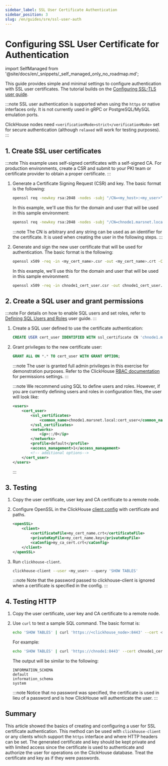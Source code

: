 ```yaml
---
sidebar_label: SSL User Certificate Authentication
sidebar_position: 3
slug: /en/guides/sre/ssl-user-auth
---
```


# Configuring SSL User Certificate for Authentication
import SelfManaged from '@site/docs/en/_snippets/_self_managed_only_no_roadmap.md';

<SelfManaged />

This guide provides simple and minimal settings to configure authentication with SSL user certificates. The tutorial builds on the [Configuring SSL-TLS user guide](../configuring-ssl.md).

:::note
SSL user authentication is supported when using the `https` or native interfaces only.
It is not currently used in gRPC or PostgreSQL/MySQL emulation ports.

ClickHouse nodes need `<verificationMode>strict</verificationMode>` set for secure authentication (although `relaxed` will work for testing purposes).
:::

## 1. Create SSL user certificates

:::note
This example uses self-signed certificates with a self-signed CA. For production environments, create a CSR and submit to your PKI team or certificate provider to obtain a proper certificate.
:::


1. Generate a Certificate Signing Request (CSR) and key. The basic format is the following:
    ```bash
    openssl req -newkey rsa:2048 -nodes -subj "/CN=<my_host>:<my_user>"  -keyout <my_cert_name>.key -out <my_cert_name>.csr
    ```
    In this example, we'll use this for the domain and user that will be used in this sample environment:
    ```bash
    openssl req -newkey rsa:2048 -nodes -subj "/CN=chnode1.marsnet.local:cert_user"  -keyout chnode1_cert_user.key -out chnode1_cert_user.csr
    ```
    :::note
    The CN is arbitrary and any string can be used as an identifier for the certificate. It is used when creating the user in the following steps.
    :::

2.  Generate and sign the new user certificate that will be used for authentication. The basic format is the following:
    ```bash
    openssl x509 -req -in <my_cert_name>.csr -out <my_cert_name>.crt -CA <my_ca_cert>.crt -CAkey <my_ca_cert>.key -days 365
    ```
    In this example, we'll use this for the domain and user that will be used in this sample environment:
    ```bash
    openssl x509 -req -in chnode1_cert_user.csr -out chnode1_cert_user.crt -CA marsnet_ca.crt -CAkey marsnet_ca.key -days 365
    ```

## 2. Create a SQL user and grant permissions

:::note
For details on how to enable SQL users and set roles, refer to [Defining SQL Users and Roles](index.md) user guide.
:::

1. Create a SQL user defined to use the certificate authentication:
    ```sql
    CREATE USER cert_user IDENTIFIED WITH ssl_certificate CN 'chnode1.marsnet.local:cert_user';
    ```

2. Grant privileges to the new certificate user:
    ```sql
    GRANT ALL ON *.* TO cert_user WITH GRANT OPTION;
    ```
    :::note
    The user is granted full admin privileges in this exercise for demonstration purposes. Refer to the ClickHouse [RBAC documentation](/docs/en/guides/sre/user-management/index.md) for permissions settings.
    :::

    :::note
    We recommend using SQL to define users and roles. However, if you are currently defining users and roles in configuration files, the user will look like:
    ```xml
    <users>
        <cert_user>
            <ssl_certificates>
                <common_name>chnode1.marsnet.local:cert_user</common_name>
            </ssl_certificates>
            <networks>
                <ip>::/0</ip>
            </networks>
            <profile>default</profile>
            <access_management>1</access_management>
            <!-- additional options-->
        </cert_user>
    </users>
    ```
    :::


## 3. Testing

1. Copy the user certificate, user key and CA certificate to a remote node.

2. Configure OpenSSL in the ClickHouse [client config](/docs/en/interfaces/cli.md#configuration_files) with certificate and paths.

    ```xml
    <openSSL>
        <client>
            <certificateFile>my_cert_name.crt</certificateFile>
            <privateKeyFile>my_cert_name.key</privateKeyFile>
            <caConfig>my_ca_cert.crt</caConfig>
        </client>
    </openSSL>
    ```

3. Run `clickhouse-client`.
    ```bash
    clickhouse-client --user <my_user> --query 'SHOW TABLES'
    ```
    :::note
    Note that the password passed to clickhouse-client is ignored when a certificate is specified in the config.
    :::


## 4. Testing HTTP

1. Copy the user certificate, user key and CA certificate to a remote node.

2. Use `curl` to test a sample SQL command. The basic format is:
    ```bash
    echo 'SHOW TABLES' | curl 'https://<clickhouse_node>:8443' --cert <my_cert_name>.crt --key <my_cert_name>.key --cacert <my_ca_cert>.crt -H "X-ClickHouse-SSL-Certificate-Auth: on" -H "X-ClickHouse-User: <my_user>" --data-binary @-
    ```
    For example:
    ```bash
    echo 'SHOW TABLES' | curl 'https://chnode1:8443' --cert chnode1_cert_user.crt --key chnode1_cert_user.key --cacert marsnet_ca.crt -H "X-ClickHouse-SSL-Certificate-Auth: on" -H "X-ClickHouse-User: cert_user" --data-binary @-
    ```
    The output will be similar to the following:
    ```response
    INFORMATION_SCHEMA
    default
    information_schema
    system
    ```
    :::note
    Notice that no password was specified, the certificate is used in lieu of a password and is how ClickHouse will authenticate the user.
    :::


## Summary

This article showed the basics of creating and configuring a user for SSL certificate authentication. This method can be used with `clickhouse-client` or any clients which support the `https` interface and where HTTP headers can be set. The generated certificate and key should be kept private and with limited access since the certificate is used to authenticate and authorize the user for operations on the ClickHouse database. Treat the certificate and key as if they were passwords.

